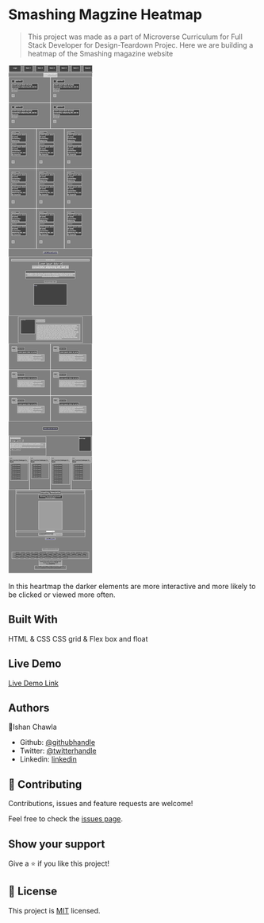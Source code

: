 # Smashing Magzine Heatmap

> This project was made as a part of Microverse Curriculum for Full Stack Developer for Design-Teardown Projec. Here we are building a heatmap of the Smashing magazine website

![screenshot](./app_screenshot.png)

In this heartmap the darker elements are more interactive and more likely to be clicked or viewed more often.

## Built With

HTML & CSS
CSS grid & Flex box and float

## Live Demo

[Live Demo Link](https://rawcdn.githack.com/ishanchawla1/Design-Teardown/951834fba8b7aa533e51ca91a48099a61f021777/index.html)


## Authors

👤Ishan Chawla

- Github: [@githubhandle](https://github.com/ishanchawla1)
- Twitter: [@twitterhandle](https://twitter.com/Ishanchawla1884)
- Linkedin: [linkedin](https://www.linkedin.com/in/ishan-chawla-232988b5/)

## 🤝 Contributing

Contributions, issues and feature requests are welcome!

Feel free to check the [issues page](https://github.com/ishanchawla1/Design-Teardown/issues).

## Show your support

Give a ⭐️ if you like this project!


## 📝 License

This project is [MIT](lic.url) licensed.
